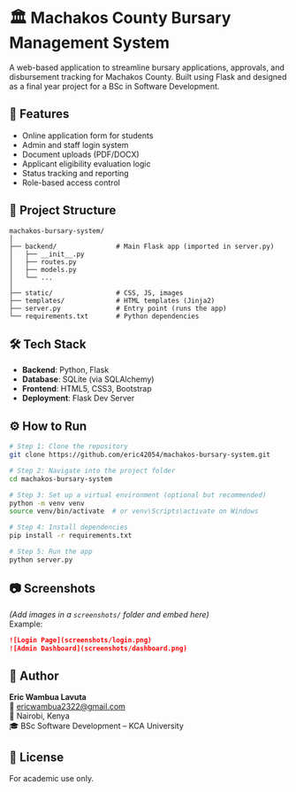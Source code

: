 
# 🏛️ Machakos County Bursary Management System

A web-based application to streamline bursary applications, approvals, and disbursement tracking for Machakos County. Built using Flask and designed as a final year project for a BSc in Software Development.

## 🚀 Features

- Online application form for students
- Admin and staff login system
- Document uploads (PDF/DOCX)
- Applicant eligibility evaluation logic
- Status tracking and reporting
- Role-based access control

## 📁 Project Structure

```
machakos-bursary-system/
│
├── backend/               # Main Flask app (imported in server.py)
│   ├── __init__.py
│   ├── routes.py
│   ├── models.py
│   └── ...
│
├── static/                # CSS, JS, images
├── templates/             # HTML templates (Jinja2)
├── server.py              # Entry point (runs the app)
└── requirements.txt       # Python dependencies
```

## 🛠️ Tech Stack

- **Backend**: Python, Flask
- **Database**: SQLite (via SQLAlchemy)
- **Frontend**: HTML5, CSS3, Bootstrap
- **Deployment**: Flask Dev Server

## ⚙️ How to Run

```bash
# Step 1: Clone the repository
git clone https://github.com/eric42054/machakos-bursary-system.git

# Step 2: Navigate into the project folder
cd machakos-bursary-system

# Step 3: Set up a virtual environment (optional but recommended)
python -m venv venv
source venv/bin/activate  # or venv\Scripts\activate on Windows

# Step 4: Install dependencies
pip install -r requirements.txt

# Step 5: Run the app
python server.py
```

## 📷 Screenshots

*(Add images in a `screenshots/` folder and embed here)*  
Example:

```md
![Login Page](screenshots/login.png)
![Admin Dashboard](screenshots/dashboard.png)
```

## 👤 Author

**Eric Wambua Lavuta**  
📧 ericwambua2322@gmail.com  
📍 Nairobi, Kenya  
🎓 BSc Software Development – KCA University

## 📜 License

For academic use only.
